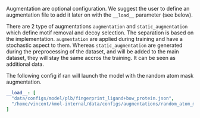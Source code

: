 

Augmentation are optional configuration. We suggest the user to define an augmentation file to add it later on with the `__load__` parameter (see below).

There are 2 type of augmentations `augmentation` and `static_augmentation` which define motif removal and decoy selection. 
The separation is based on the implementation. `augmentation` are applied during training and have a stochastic aspect to them. 
Whereas `static_augmentation` are generated during the preprocessing of the dataset, and will be added to the main dataset, 
they will stay the same accros the training. It can be seen as additional data.


The following config if ran will launch the model with the random atom mask augmentation.

```yaml
__load__: [
  "data/configs/model/plb/fingerprint_ligand+bow_protein.json",
  "/home/vincent/kmol-internal/data/configs/augmentations/random_atom_mask.yaml"
]
```